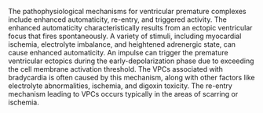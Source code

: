 The pathophysiological mechanisms for ventricular premature complexes include enhanced automaticity, re-entry, and triggered activity. The enhanced automaticity characteristically results from an ectopic ventricular focus that fires spontaneously. A variety of stimuli, including myocardial ischemia, electrolyte imbalance, and heightened adrenergic state, can cause enhanced automaticity. An impulse can trigger the premature ventricular ectopics during the early-depolarization phase due to exceeding the cell membrane activation threshold. The VPCs associated with bradycardia is often caused by this mechanism, along with other factors like electrolyte abnormalities, ischemia, and digoxin toxicity. The re-entry mechanism leading to VPCs occurs typically in the areas of scarring or ischemia.